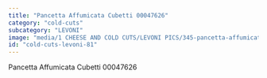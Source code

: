 ```yaml
---
title: "Pancetta Affumicata Cubetti 00047626"
category: "cold-cuts"
subcategory: "LEVONI"
image: "media/1 CHEESE AND COLD CUTS/LEVONI PICS/345-pancetta-affumicata-cubetti-00047626.jpg"
id: "cold-cuts-levoni-81"
---
```


Pancetta Affumicata Cubetti 00047626
